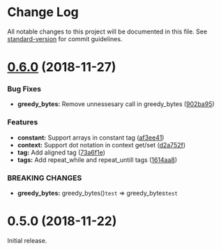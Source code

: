 # Change Log

All notable changes to this project will be documented in this file. See [standard-version](https://github.com/conventional-changelog/standard-version) for commit guidelines.

<a name="0.6.0"></a>
# [0.6.0](https://github.com/srg-kostyrko/BML/compare/v0.5.0...v0.6.0) (2018-11-27)


### Bug Fixes

* **greedy_bytes:** Remove unnessesary call in greedy_bytes ([902ba95](https://github.com/srg-kostyrko/BML/commit/902ba95))


### Features

* **constant:** Support arrays in constant tag ([af3ee41](https://github.com/srg-kostyrko/BML/commit/af3ee41))
* **context:** Support dot notation in context get/set ([d2a752f](https://github.com/srg-kostyrko/BML/commit/d2a752f))
* **tag:** Add aligned tag ([73a6f1e](https://github.com/srg-kostyrko/BML/commit/73a6f1e))
* **tags:** Add repeat_while and repeat_untill tags ([1614aa8](https://github.com/srg-kostyrko/BML/commit/1614aa8))


### BREAKING CHANGES

* **greedy_bytes:** greedy_bytes()`test` => greedy_bytes`test`



<a name="0.5.0"></a>

# 0.5.0 (2018-11-22)

Initial release.

